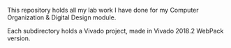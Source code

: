 This repository holds all my lab work I have done for my Computer Organization & Digital Design module.

Each subdirectory holds a Vivado project, made in Vivado 2018.2 WebPack version.
